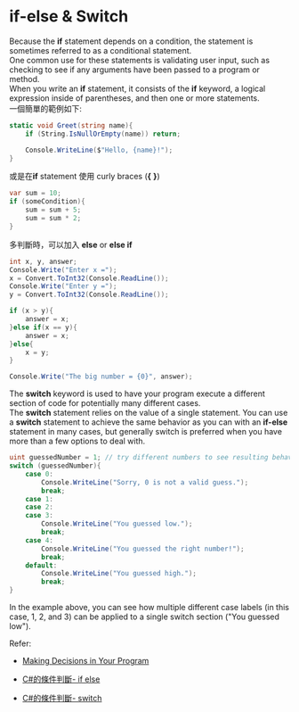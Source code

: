 # if-else & Switch

Because the **if** statement depends on a condition, the statement is sometimes referred to as a conditional statement.<br> 
One common use for these statements is validating user input, such as checking to see if any arguments have been passed to a program or method.<br> 
When you write an **if** statement, it consists of the **if** keyword, a logical expression inside of parentheses, and then one or more statements. <br>
一個簡單的範例如下:
```c#
static void Greet(string name){
    if (String.IsNullOrEmpty(name)) return;

    Console.WriteLine($"Hello, {name}!");
}
```

或是在**if** statement 使用 curly braces (**{** **}**)

```c#
var sum = 10;
if (someCondition){
    sum = sum + 5;
    sum = sum * 2;
}
```

多判斷時，可以加入 **else** or **else if**

```c#
int x, y, answer;
Console.Write("Enter x =");
x = Convert.ToInt32(Console.ReadLine());
Console.Write("Enter y =");
y = Convert.ToInt32(Console.ReadLine());

if (x > y){
    answer = x;
}else if(x == y){
    answer = x;
}else{
    x = y;
}

Console.Write("The big number = {0}", answer);
```

The **switch** keyword is used to have your program execute a different section of code for potentially many different cases.<br> 
The **switch** statement relies on the value of a single statement. You can use a **switch** statement to achieve the same behavior as you can with an **if-else** statement in many cases, but generally switch is preferred when you have more than a few options to deal with.

```c#
uint guessedNumber = 1; // try different numbers to see resulting behavior
switch (guessedNumber){
    case 0:
        Console.WriteLine("Sorry, 0 is not a valid guess.");
        break;
    case 1:
    case 2:
    case 3:
        Console.WriteLine("You guessed low.");
        break;
    case 4:
        Console.WriteLine("You guessed the right number!");
        break;
    default:
        Console.WriteLine("You guessed high.");
        break;
}
```
In the example above, you can see how multiple different case labels (in this case, 1, 2, and 3) can be applied to a single switch section ("You guessed low").



Refer: 
- [Making Decisions in Your Program](https://github.com/dotnet/training-tutorials/blob/master/content/csharp/getting-started/making-decisions.md)

- [C#的條件判斷- if else](https://ithelp.ithome.com.tw/articles/10213222)

- [C#的條件判斷- switch](https://ithelp.ithome.com.tw/articles/10213249)
